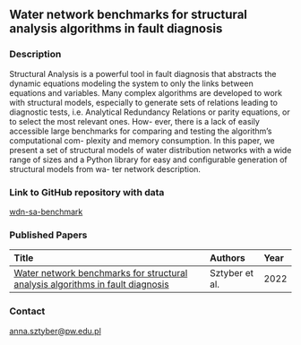 ## Water network benchmarks for structural analysis algorithms in fault diagnosis

### Description
Structural Analysis is a powerful tool in fault diagnosis that abstracts the dynamic equations modeling the system to only the links between equations and variables. Many complex algorithms are developed to work with structural models, especially to generate sets of relations leading to diagnostic tests, i.e. Analytical Redundancy Relations or parity equations, or to select the most relevant ones. How- ever, there is a lack of easily accessible large benchmarks for comparing and testing the algorithm’s computational com- plexity and memory consumption. In this paper, we present a set of structural models of water distribution networks with a wide range of sizes and a Python library for easy and configurable generation of structural models from wa- ter network description.

### Link to GitHub repository with data
[wdn-sa-benchmark](https://github.com/asztyber/wdn-sa-benchmark)

### Published Papers

| Title    | Authors       | Year |
|:-|:-|:-|
|[Water network benchmarks for structural analysis algorithms in fault diagnosis](https://hal.archives-ouvertes.fr/hal-03773713) | Sztyber et al. | 2022 |


### Contact
anna.sztyber@pw.edu.pl
